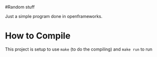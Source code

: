 #Random stuff

Just a simple program done in openframeworks.


# How to Compile

This project is setup to use `make` (to do the compiling) and `make run` to run
